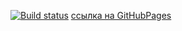 [![Build status](https://ci.appveyor.com/api/projects/status/srth4gprpo4lgd41?svg=true)](https://ci.appveyor.com/project/AndreiZak90/trello)
[ссылка на GitHubPages](https://github.com/AndreiZak90/Trello/settings/pages)

